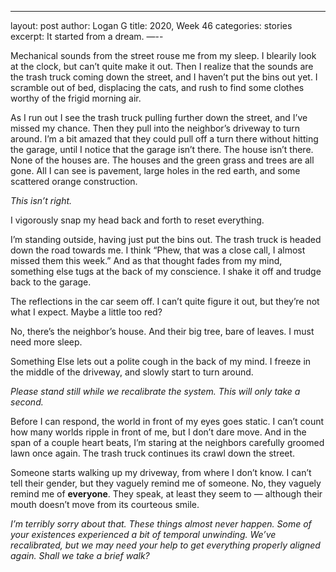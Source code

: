 --- 
layout: post
author: Logan G
title: 2020, Week 46
categories: stories
excerpt: It started from a dream.
—--

Mechanical sounds from the street rouse me from my sleep. I blearily look at the clock, but can’t quite make it out. Then I realize that the sounds are the trash truck coming down the street, and I haven’t put the bins out yet. I scramble out of bed, displacing the cats, and rush to find some clothes worthy of the frigid morning air.

As I run out I see the trash truck pulling further down the street, and I’ve missed my chance. Then they pull into the neighbor’s driveway to turn around. I’m a bit amazed that they could pull off a turn there without hitting the garage, until I notice that the garage isn’t there. The house isn’t there. None of the houses are. The houses and the green grass and trees are all gone. All I can see is pavement, large holes in the red earth, and some scattered orange construction.

_This isn’t right._

I vigorously snap my head back and forth to reset everything. 

I’m standing outside, having just put the bins out. The trash truck is headed down the road towards me. I think “Phew, that was a close call, I almost missed them this week.” And as that thought fades from my mind, something else tugs at the back of my conscience. I shake it off and trudge back to the garage. 

The reflections in the car seem off. I can’t quite figure it out, but they’re not what I expect. Maybe a little too red? 

No, there’s the neighbor’s house. And their big tree, bare of leaves. I must need more sleep.

Something Else lets out a polite cough in the back of my mind. I freeze in the middle of the driveway, and slowly start to turn around.

_Please stand still while we recalibrate the system. This will only take a second._

Before I can respond, the world in front of my eyes goes static. I can’t count how many worlds ripple in front of me, but I don’t dare move. And in the span of a couple heart beats, I’m staring at the neighbors carefully groomed lawn once again. The trash truck continues its crawl down the street.

Someone starts walking up my driveway, from where I don’t know. I can’t tell their gender, but they vaguely remind me of someone. No, they vaguely remind me of **everyone**. They speak, at least they seem to — although their mouth doesn’t move from its courteous smile.

_I’m terribly sorry about that. These things almost never happen. Some of your existences experienced a bit of temporal unwinding. We’ve recalibrated, but we may need your help to get everything properly aligned again. Shall we take a brief walk?_